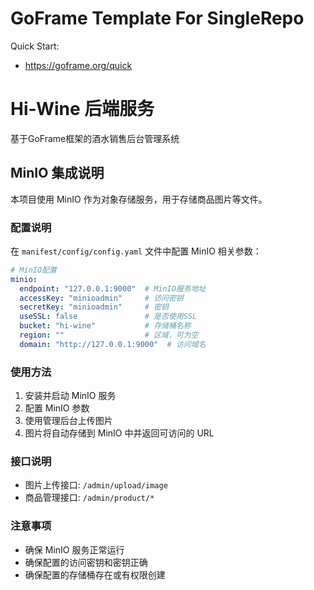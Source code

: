 # GoFrame Template For SingleRepo

Quick Start: 
- https://goframe.org/quick

# Hi-Wine 后端服务

基于GoFrame框架的酒水销售后台管理系统

## MinIO 集成说明

本项目使用 MinIO 作为对象存储服务，用于存储商品图片等文件。

### 配置说明

在 `manifest/config/config.yaml` 文件中配置 MinIO 相关参数：

```yaml
# MinIO配置
minio:
  endpoint: "127.0.0.1:9000"  # MinIO服务地址
  accessKey: "minioadmin"     # 访问密钥
  secretKey: "minioadmin"     # 密钥
  useSSL: false               # 是否使用SSL
  bucket: "hi-wine"           # 存储桶名称
  region: ""                  # 区域，可为空
  domain: "http://127.0.0.1:9000"  # 访问域名
```

### 使用方法

1. 安装并启动 MinIO 服务
2. 配置 MinIO 参数
3. 使用管理后台上传图片
4. 图片将自动存储到 MinIO 中并返回可访问的 URL

### 接口说明

- 图片上传接口: `/admin/upload/image`
- 商品管理接口: `/admin/product/*`

### 注意事项

- 确保 MinIO 服务正常运行
- 确保配置的访问密钥和密钥正确
- 确保配置的存储桶存在或有权限创建
